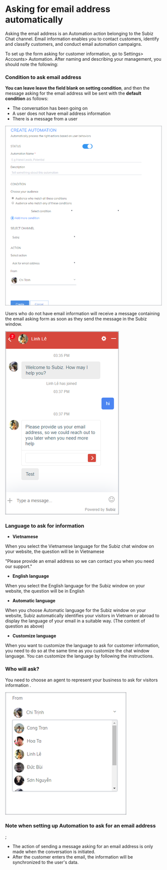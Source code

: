 # Asking for email address automatically

Asking the email address is an Automation action belonging to the Subiz Chat channel. Email information enables you to contact customers, identify and classify customers, and conduct email automation campaigns.

To set up the form asking for customer information, go to Settings&gt; Accounts&gt; Automation. After naming and describing your management, you should note the following:

### Condition to ask email address

**You can leave leave the field blank on setting condition**, and then the message asking for the email address will be sent with the **default condition** as follows:

* The conversation has been going on
* A user does not have email address information
* There is a message from a user

![Condition to ask email address](../../.gitbook/assets/1%20%283%29.png)

Users who do not have email information will receive a message containing the email asking form as soon as they send the message in the Subiz window.

![Fill in email information](../../.gitbook/assets/2%20%282%29.png)

### Language to ask for information

* **Vietnamese**

When you select the Vietnamese language for the Subiz chat window on your website, the question will be in Vietnamese

"Please provide an email address so we can contact you when you need our support."

* **English language**

When you select the English language for the Subiz window on your website, the question will be in English

* **Automatic language**

When you choose Automatic language for the Subiz window on your website, Subiz automatically identifies your visitors in Vietnam or abroad to display the language of your email in a suitable way. \(The content of question as above\)

* **Customize language**

When you want to customize the language to ask for customer information, you need to do so at the same time as you customize the chat window language. You can customize the language by following the instructions.

### Who will ask?

You need to choose an agent to represent your business to ask for visitors information
.

![](../../.gitbook/assets/3.png)

### Note when setting up Automation to ask for an email address
;

* The action of sending a message asking for an email address is only made when the conversation is initiated.
* After the customer enters the email, the information will be synchronized to the user's data.









 









